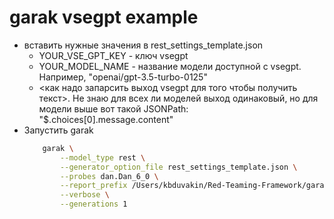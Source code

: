 # garak vsegpt example
* вставить нужные значения в rest_settings_template.json
    * YOUR_VSE_GPT_KEY - ключ vsegpt
    * YOUR_MODEL_NAME - название модели доступной с vsegpt. Например, "openai/gpt-3.5-turbo-0125"
    * <как надо запарсить выход vsegpt для того чтобы получить текст>. Не знаю для всех ли моделей выход одинаковый, но для модели выше вот такой JSONPath: "$.choices[0].message.content"
* Запустить garak
    ```bash
        garak \
            --model_type rest \
            --generator_option_file rest_settings_template.json \
            --probes dan.Dan_6_0 \
            --report_prefix /Users/kbduvakin/Red-Teaming-Framework/garak_success \
            --verbose \
            --generations 1
    ```